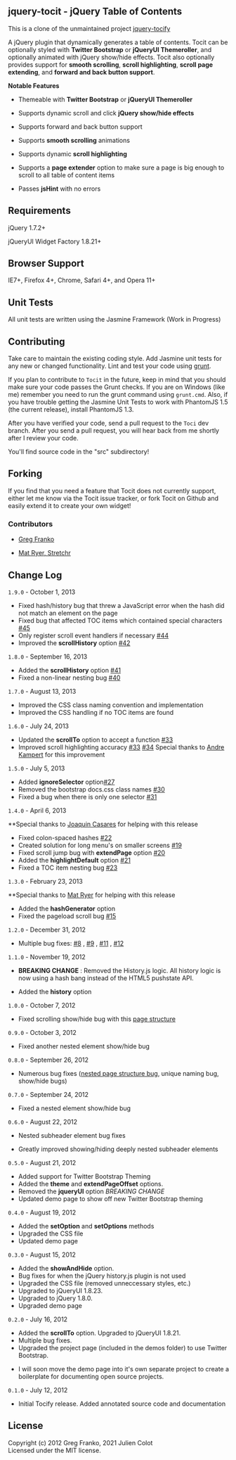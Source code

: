 jquery-tocit - jQuery Table of Contents
-------------------------------------------

This is a clone of the unmaintained project [jquery-tocify](https://github.com/gfranko/jquery.tocify.js)

A jQuery plugin that dynamically generates a table of contents. Tocit can be optionally styled with **Twitter
Bootstrap** or **jQueryUI Themeroller**, and optionally animated with jQuery show/hide effects. Tocit also optionally
provides support for **smooth scrolling**, **scroll highlighting**, **scroll page extending**, and **forward and back
button support**.


**Notable Features**

- Themeable with **Twitter Bootstrap** or **jQueryUI Themeroller**

- Supports dynamic scroll and click **jQuery show/hide effects**

- Supports forward and back button support

- Supports **smooth scrolling** animations

- Supports dynamic **scroll highlighting**

- Supports a **page extender** option to make sure a page is big enough to scroll to all table of content items

- Passes **jsHint** with no errors

## Requirements

jQuery 1.7.2+

jQueryUI Widget Factory 1.8.21+

## Browser Support

IE7+, Firefox 4+, Chrome, Safari 4+, and Opera 11+

## Unit Tests

All unit tests are written using the Jasmine Framework (Work in Progress)

## Contributing

Take care to maintain the existing coding style. Add Jasmine unit tests for any new or changed functionality. Lint and
test your code using [grunt](https://github.com/cowboy/grunt).

If you plan to contribute to `Tocit` in the future, keep in mind that you should make sure your code passes the Grunt
checks. If you are on Windows (like me) remember you need to run the grunt command using `grunt.cmd`. Also, if you have
trouble getting the Jasmine Unit Tests to work with PhantomJS 1.5 (the current release), install PhantomJS 1.3.

After you have verified your code, send a pull request to the `Toci` dev branch. After you send a pull request, you will
hear back from me shortly after I review your code.

You'll find source code in the "src" subdirectory!

## Forking

If you find that you need a feature that Tocit does not currently support, either let me know via the Tocit issue
tracker, or fork Tocit on Github and easily extend it to create your own widget!

### Contributors

* [Greg Franko](https://github.com/gfranko)

* [Mat Ryer, Stretchr](https://github.com/matryer)

## Change Log

`1.9.0` - October 1, 2013

- Fixed hash/history bug that threw a JavaScript error when the hash did not match an element on the page
- Fixed bug that affected TOC items which contained special
  characters [#45](https://github.com/gfranko/jquery.tocify.js/issues/45)
- Only register scroll event handlers if necessary [#44](https://github.com/gfranko/jquery.tocify.js/issues/44)
- Improved the **scrollHistory** option [#42](https://github.com/gfranko/jquery.tocify.js/issues/42)

`1.8.0` - September 16, 2013

- Added the **scrollHistory** option [#41](https://github.com/gfranko/jquery.tocify.js/issues/41)
- Fixed a non-linear nesting bug [#40](https://github.com/gfranko/jquery.tocify.js/issues/40)

`1.7.0` - August 13, 2013

- Improved the CSS class naming convention and implementation
- Improved the CSS handling if no TOC items are found

`1.6.0` - July 24, 2013

- Updated the **scrollTo**  option to accept a function [#33](https://github.com/gfranko/jquery.tocify.js/issues/33)
- Improved scroll highlighting
  accuracy [#33](https://github.com/gfranko/jquery.tocify.js/issues/33) [#34](https://github.com/gfranko/jquery.tocify.js/issues/34)
  Special thanks to [Andre Kampert](https://github.com/andrekampert) for this improvement

`1.5.0` - July 5, 2013

- Added **ignoreSelector**  option[#27](https://github.com/gfranko/jquery.tocify.js/issues/27)
- Removed the bootstrap docs.css class names [#30](https://github.com/gfranko/jquery.tocify.js/issues/30)
- Fixed a bug when there is only one selector [#31](https://github.com/gfranko/jquery.tocify.js/issues/31)

`1.4.0` - April 6, 2013

**Special thanks to [Joaquin Casares](https://github.com/joaquincasares) for helping with this release

- Fixed colon-spaced hashes [#22](https://github.com/gfranko/jquery.tocify.js/pull/22)
- Created solution for long menu's on smaller screens [#19](https://github.com/gfranko/jquery.tocify.js/issues/19)
- Fixed scroll jump bug with **extendPage** option [#20](https://github.com/gfranko/jquery.tocify.js/issues/20)
- Added the **highlightDefault** option [#21](https://github.com/gfranko/jquery.tocify.js/issues/21)
- Fixed a TOC item nesting bug [#23](https://github.com/gfranko/jquery.tocify.js/issues/23)

`1.3.0` - February 23, 2013

**Special thanks to [Mat Ryer](https://github.com/matryer) for helping with this release

- Added the **hashGenerator** option
- Fixed the pageload scroll bug [#15](https://github.com/gfranko/jquery.tocify.js/issues/15)

`1.2.0` - December 31, 2012

- Multiple bug fixes: [#8](https://github.com/gfranko/jquery.tocify.js/issues/8)
  , [#9](https://github.com/gfranko/jquery.tocify.js/issues/9)
  , [#11](https://github.com/gfranko/jquery.tocify.js/issues/11)
  , [#12](https://github.com/gfranko/jquery.tocify.js/issues/12)

`1.1.0` - November 19, 2012

- **BREAKING CHANGE** : Removed the History.js logic. All history logic is now using a hash bang instead of the HTML5
  pushstate API.

- Added the **history** option

`1.0.0` - October 7, 2012

- Fixed scrolling show/hide bug with this [page structure](https://github.com/gfranko/jquery.tocify.js/issues/6)

`0.9.0` - October 3, 2012

- Fixed another nested element show/hide bug

`0.8.0` - September 26, 2012

- Numerous bug fixes ([nested page structure bug](https://github.com/gfranko/jquery.tocify.js/issues/4), unique naming
  bug, show/hide bugs)

`0.7.0` - September 24, 2012

- Fixed a nested element show/hide bug

`0.6.0` - August 22, 2012

- Nested subheader element bug fixes

- Greatly improved showing/hiding deeply nested subheader elements

`0.5.0` - August 21, 2012

- Added support for Twitter Bootstrap Theming
- Added the **theme** and **extendPageOffset** options.
- Removed the **jqueryUI** option *BREAKING CHANGE*
- Updated demo page to show off new Twitter Bootstrap theming

`0.4.0` - August 19, 2012

- Added the **setOption** and **setOptions** methods
- Upgraded the CSS file
- Updated demo page

`0.3.0` - August 15, 2012

- Added the **showAndHide** option.
- Bug fixes for when the jQuery history.js plugin is not used
- Upgraded the CSS file (removed unneccessary styles, etc.)
- Upgraded to jQueryUI 1.8.23.
- Upgraded to jQuery 1.8.0.
- Upgraded demo page

`0.2.0` - July 16, 2012

- Added the **scrollTo** option. Upgraded to jQueryUI 1.8.21.
- Multiple bug fixes.
- Upgraded the project page (included in the demos folder) to use Twitter Bootstrap.

* I will soon move the demo page into it's own separate project to create a boilerplate for documenting open source
  projects.

`0.1.0` - July 12, 2012

- Initial Tocify release. Added annotated source code and documentation

## License

Copyright (c) 2012 Greg Franko, 2021 Julien Colot  
Licensed under the MIT license.
